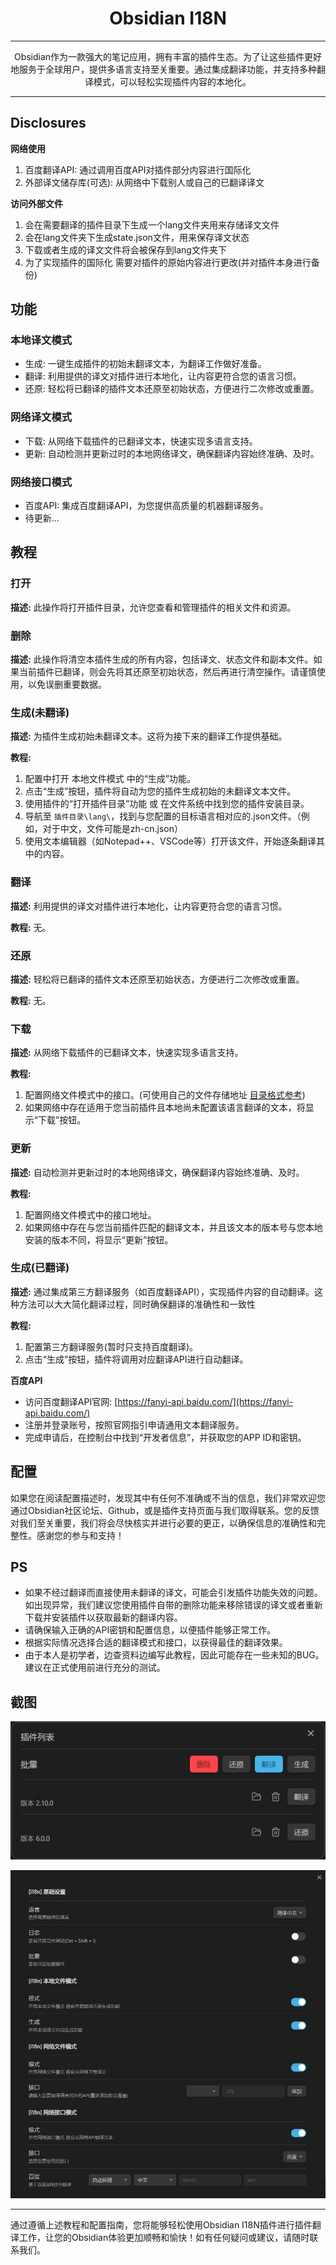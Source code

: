 <h1 align="center">Obsidian I18N</h1>

---

<p align="center">Obsidian作为一款强大的笔记应用，拥有丰富的插件生态。为了让这些插件更好地服务于全球用户，提供多语言支持至关重要。通过集成翻译功能，并支持多种翻译模式，可以轻松实现插件内容的本地化。</p>

---

## Disclosures

**网络使用**

1. 百度翻译API: 通过调用百度API对插件部分内容进行国际化
2. 外部译文储存库(可选): 从网络中下载别人或自己的已翻译译文

**访问外部文件**

1. 会在需要翻译的插件目录下生成一个lang文件夹用来存储译文文件
2. 会在lang文件夹下生成state.json文件，用来保存译文状态
3. 下载或者生成的译文文件将会被保存到lang文件夹下
4. 为了实现插件的国际化 需要对插件的原始内容进行更改(并对插件本身进行备份)

## 功能

### 本地译文模式

- 生成: 一键生成插件的初始未翻译文本，为翻译工作做好准备。
- 翻译: 利用提供的译文对插件进行本地化，让内容更符合您的语言习惯。
- 还原: 轻松将已翻译的插件文本还原至初始状态，方便进行二次修改或重置。

### 网络译文模式

- 下载: 从网络下载插件的已翻译文本，快速实现多语言支持。
- 更新: 自动检测并更新过时的本地网络译文，确保翻译内容始终准确、及时。

### 网络接口模式

- 百度API: 集成百度翻译API，为您提供高质量的机器翻译服务。
- 待更新...

## 教程

### 打开

**描述:** 此操作将打开插件目录，允许您查看和管理插件的相关文件和资源。

### 删除

**描述:** 此操作将清空本插件生成的所有内容，包括译文、状态文件和副本文件。如果当前插件已翻译，则会先将其还原至初始状态，然后再进行清空操作。请谨慎使用，以免误删重要数据。

### 生成(未翻译)

**描述:** 为插件生成初始未翻译文本。这将为接下来的翻译工作提供基础。

**教程:** 
1. 配置中打开 本地文件模式 中的“生成”功能。
2. 点击“生成”按钮，插件将自动为您的插件生成初始的未翻译文本文件。
3. 使用插件的“打开插件目录”功能 或 在文件系统中找到您的插件安装目录。
4. 导航至 `插件目录\lang\`，找到与您配置的目标语言相对应的.json文件。（例如，对于中文，文件可能是zh-cn.json）
5. 使用文本编辑器（如Notepad++、VSCode等）打开该文件，开始逐条翻译其中的内容。

### 翻译

**描述:** 利用提供的译文对插件进行本地化，让内容更符合您的语言习惯。

**教程:** 无。

### 还原

**描述:** 轻松将已翻译的插件文本还原至初始状态，方便进行二次修改或重置。

**教程:** 无。

### 下载

**描述:** 从网络下载插件的已翻译文本，快速实现多语言支持。

**教程:** 

1. 配置网络文件模式中的接口。(可使用自己的文件存储地址 [目录格式参考](https://github.com/0011000000110010/obsidian-i18n/tree/main/lang/zh-cn))
2. 如果网络中存在适用于您当前插件且本地尚未配置该语言翻译的文本，将显示“下载”按钮。

### 更新


**描述:**  自动检测并更新过时的本地网络译文，确保翻译内容始终准确、及时。

**教程:** 
1. 配置网络文件模式中的接口地址。
2. 如果网络中存在与您当前插件匹配的翻译文本，并且该文本的版本号与您本地安装的版本不同，将显示“更新”按钮。

### 生成(已翻译)

**描述:** 通过集成第三方翻译服务（如百度翻译API），实现插件内容的自动翻译。这种方法可以大大简化翻译过程，同时确保翻译的准确性和一致性

**教程:** 
1. 配置第三方翻译服务(暂时只支持百度翻译)。
2. 点击“生成”按钮，插件将调用对应翻译API进行自动翻译。

**百度API** 
- 访问百度翻译API官网: [https://fanyi-api.baidu.com/](https://fanyi-api.baidu.com/)
- 注册并登录账号，按照官网指引申请通用文本翻译服务。
- 完成申请后，在控制台中找到“开发者信息”，并获取您的APP ID和密钥。

## 配置

如果您在阅读配置描述时，发现其中有任何不准确或不当的信息，我们非常欢迎您通过Obsidian社区论坛、Github，或是插件支持页面与我们取得联系。您的反馈对我们至关重要，我们将会尽快核实并进行必要的更正，以确保信息的准确性和完整性。感谢您的参与和支持！

## PS

- 如果不经过翻译而直接使用未翻译的译文，可能会引发插件功能失效的问题。如出现异常，我们建议您使用插件自带的删除功能来移除错误的译文或者重新下载并安装插件以获取最新的翻译内容。
- 请确保输入正确的API密钥和配置信息，以便插件能够正常工作。
- 根据实际情况选择合适的翻译模式和接口，以获得最佳的翻译效果。
- 由于本人是初学者，边查资料边编写此教程，因此可能存在一些未知的BUG。建议在正式使用前进行充分的测试。

## 截图

![功能界面](images/2024-02-14_150035.png)

![设置界面](images/2024-02-14_144737.png)

---

通过遵循上述教程和配置指南，您将能够轻松使用Obsidian I18N插件进行插件翻译工作，让您的Obsidian体验更加顺畅和愉快！如有任何疑问或建议，请随时联系我们。
